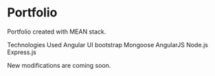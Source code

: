 # Portfolio

Portfolio created with MEAN stack.

Technologies Used
Angular UI bootstrap
Mongoose
AngularJS
Node.js
Express.js

New modifications are coming soon. 
